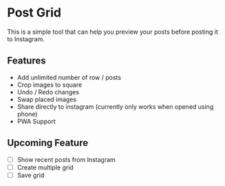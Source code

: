 # Post Grid

This is a simple tool that can help you preview your posts before posting it to Instagram.

## Features

- Add unlimited number of row / posts
- Crop images to square
- Undo / Redo changes
- Swap placed images
- Share directly to instagram (currently only works when opened using phone)
- PWA Support

## Upcoming Feature

- [ ] Show recent posts from Instagram
- [ ] Create multiple grid
- [ ] Save grid
